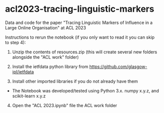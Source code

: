 # acl2023-tracing-linguistic-markers
Data and code for the paper "Tracing Linguistic Markers of Influence in a Large Online Organisation" at ACL 2023

Instructions to rerun the notebook (if you only want to read it you can skip to step 4):

1. Unzip the contents of resources.zip (this will create several new folders alongside the "ACL work" folder)

2. Install the ietfdata python library from https://github.com/glasgow-ipl/ietfdata

3. Install other imported libraries if you do not already have them
  - The Notebook was developed/tested using Python 3.x. numpy x.y.z, and scikit-learn x.y.z
 
4. Open the "ACL 2023.ipynb" file the ACL work folder 
